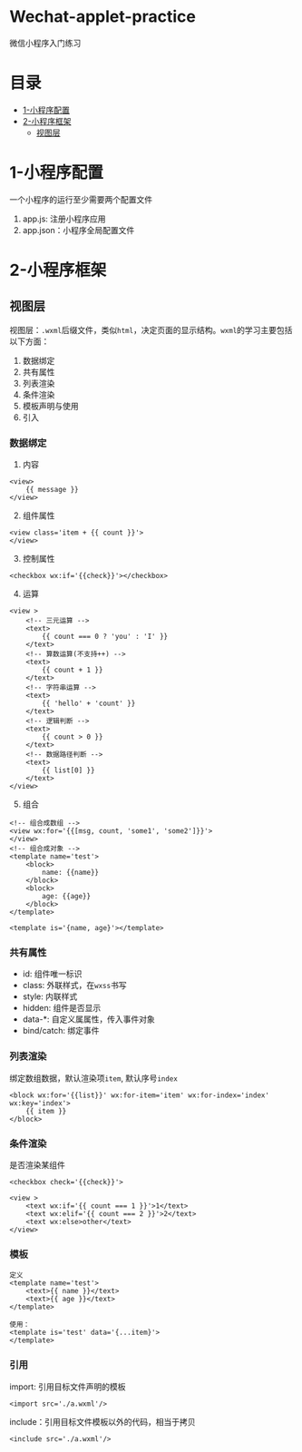 # Wechat-applet-practice
微信小程序入门练习

# 目录
- [1-小程序配置](#1-小程序配置)
- [2-小程序框架](#2-小程序框架) 
  - [视图层](#视图层)

 

# 1-小程序配置
一个小程序的运行至少需要两个配置文件
1. app.js: 注册小程序应用
2. app.json：小程序全局配置文件



# 2-小程序框架

## 视图层
视图层：`.wxml`后缀文件，类似`html`，决定页面的显示结构。`wxml`的学习主要包括以下方面：
1. 数据绑定
2. 共有属性
3. 列表渲染
4. 条件渲染
5. 模板声明与使用
6. 引入



### 数据绑定
1. 内容
```
<view>
    {{ message }}
</view>
```

2. 组件属性
```
<view class='item + {{ count }}'>
</view>
```

3. 控制属性
```
<checkbox wx:if='{{check}}'></checkbox>
```

4. 运算
```
<view >
    <!-- 三元运算 -->
    <text>
        {{ count === 0 ? 'you' : 'I' }}
    </text>
    <!-- 算数运算(不支持++) -->
    <text>
        {{ count + 1 }}
    </text>
    <!-- 字符串运算 -->
    <text>
        {{ 'hello' + 'count' }}
    </text>
    <!-- 逻辑判断 -->
    <text>
        {{ count > 0 }}
    </text>
    <!-- 数据路径判断 -->
    <text>
        {{ list[0] }}
    </text>
</view>
```

5. 组合
```
<!-- 组合成数组 -->
<view wx:for='{{[msg, count, 'some1', 'some2']}}'>
</view>
<!-- 组合成对象 -->
<template name='test'>
    <block>
        name: {{name}}
    </block>
    <block>
        age: {{age}}
    </block>
</template>

<template is='{name, age}'></template>
```


### 共有属性
- id: 组件唯一标识
- class: 外联样式，在`wxss`书写
- style: 内联样式
- hidden: 组件是否显示
- data-*: 自定义属属性，传入事件对象
- bind/catch: 绑定事件


### 列表渲染
绑定数组数据，默认渲染项`item`, 默认序号`index`
```
<block wx:for='{{list}}' wx:for-item='item' wx:for-index='index' wx:key='index'>
    {{ item }}
</block>
```


### 条件渲染
是否渲染某组件
```
<checkbox check='{{check}}'>

<view >
    <text wx:if='{{ count === 1 }}'>1</text>
    <text wx:elif='{{ count === 2 }}'>2</text>
    <text wx:else>other</text>
</view>

```

### 模板
```
定义
<template name='test'>
    <text>{{ name }}</text>
    <text>{{ age }}</text>
</template>

使用：
<template is='test' data='{...item}'>
</template>
```

### 引用
import: 引用目标文件声明的模板
```
<import src='./a.wxml'/>
```

include：引用目标文件模板以外的代码，相当于拷贝
```
<include src='./a.wxml'/>
```

